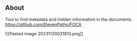 ## About

Tool to find metadata and hidden information in the documents.
https://github.com/ElevenPaths/FOCA

![[Pasted image 20231120031913.png]]
